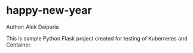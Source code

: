 # happy-new-year
Author: Alok Daipuria

This is sample Python Flask project created for testing of Kubernetes and Container.
